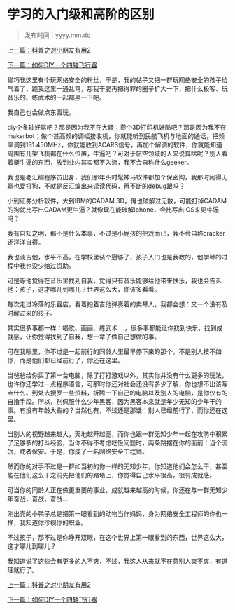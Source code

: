 # 学习的入门级和高阶的区别



> 发布时间：yyyy.mm.dd 

[上一篇：科普之对小朋友有用2](/education/article48)

[下一篇：如何DIY一个四轴飞行器   ](/education/article50)



碰巧我这里有个玩网络安全的粉丝，于是，我的帖子又把一群玩网络安全的孩子给气着了，跑我这里一通乱骂，那我干脆再把得罪的圈子扩大一下，把什么极客、玩音乐的、练武术的一起都黑一下吧。

我自己也会做点东西玩。

diy个多轴好屌吧？那是因为我不在大疆；攒个3D打印机好酷吧？那是因为我不在makerbot；做个甚高频的调幅接收机，你就能听到民航飞机与地面的通话，把频率调到131.450MHz，你就能收到ACARS信号，再加个解调的软件，你就能知道周围有几架飞机都在什么位置，牛逼吧？可对于航空领域的人来说算啥呢？别人看着挺牛逼的东西，放到业内其实都不入流，我不会自称什么geeker。

我也是老汇编程序员出身，我们那年头时髦神马软件都加个保密狗，我那时闲得无聊也爱打狗，不就是反汇编出来读读代码，再不断的debug跟吗？

小到证券分析软件，大到IBM的CADAM 3D，俺也破解过无数，可能打掉CADAM的狗就比写出CADAM更牛逼？就像现在能破解iphone，会比写出IOS来更牛逼吗？

我有自知之明，那不是什么本事，不过是小屁孩的把戏而已，我不会自称cracker还洋洋自得。

我也谈吉他，水平不高，在学校里装个逼够了，孩子入门也是我教的，他学琴的过程中我也没少给过资助。

可是等他觉得在音乐里找到自我，觉得只有音乐能够给他带来快乐，我也会告诉他：孩子，这才哪儿到哪儿？世界这么大，你该多看看。

每次走过冷落的乐器店，看着抱着吉他弹奏着的卖琴人，我都会想：又一个没有及时醒过来的孩子。

其实很多事都一样：唱歌、画画、练武术....，很多事都能让你找到快乐，找到成就感，让你觉得找到了自我，想一辈子做自己想做的事。

可在我眼里，你不过是一起前行的同龄人里最早停下来的那个。不是别人技不如你，而是他们都已经前行了，你还在这里。

当爸爸给你买了第一台电脑，除了打打游戏以外，其实你并没有什么更多的玩法，也许你还学过一点程序语言，可那时你还对社会还没有多少了解，你也想不出该写点什么。到处去搜罗一些资料，折腾一下自己的电脑以及别人的电脑，是你仅有的自撸手段。所以，别佩服什么少年黑客，因为黑客本来就是年少无知的少年干的事。有没有年龄大些的？当然也有，不过还是那话：别人已经前行了，而你还在这里。

当别人的视野越来越大，天地越开越宽，而你也跟一群无知少年一起在攻防中积累了足够多的打斗经验，当你不得不考虑吃饭问题时，两条路摆在你的面前：当个流氓，或者保安。于是，你成了一名网络安全工程师。

然而你的对手不过是一群如当初的你一样的无知少年，你知道他们会怎么干，甚至能在他们这么干之前先把他们的路堵上，你觉得自己水平很高，很有成就感。

可当你的同龄人正在做更重要的事业，成就越来越高的时候，你还在与一群无知少年奋战，奋战，奋战...

刚出壳的小鸭子总是把第一眼看到的动物当作妈妈，身为网络安全工程师的你也一样，我知道你珍视你的职业。

不过孩子，那不过是你睁开双眼，在这个世界上第一眼看到的东西，世界这么大，这才哪儿到哪儿？

我知道说了这些会有更多的人不爽，不过，我这人从来就不在意别人爽不爽，有道理就行了。



[上一篇：科普之对小朋友有用2](/education/article48)

[下一篇：如何DIY一个四轴飞行器   ](/education/article50)

